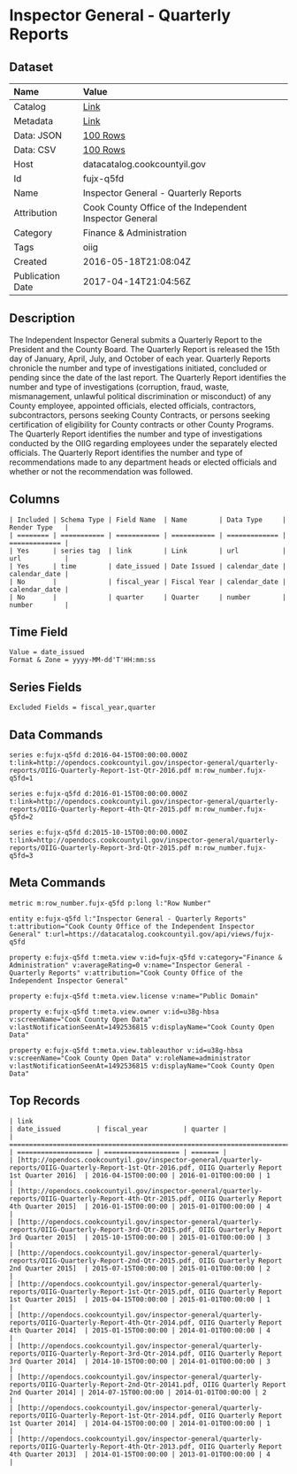 # Inspector General - Quarterly Reports

## Dataset

| Name | Value |
| :--- | :---- |
| Catalog | [Link](https://catalog.data.gov/dataset/inspector-general-quarterly-reports) |
| Metadata | [Link](https://datacatalog.cookcountyil.gov/api/views/fujx-q5fd) |
| Data: JSON | [100 Rows](https://datacatalog.cookcountyil.gov/api/views/fujx-q5fd/rows.json?max_rows=100) |
| Data: CSV | [100 Rows](https://datacatalog.cookcountyil.gov/api/views/fujx-q5fd/rows.csv?max_rows=100) |
| Host | datacatalog.cookcountyil.gov |
| Id | fujx-q5fd |
| Name | Inspector General - Quarterly Reports |
| Attribution | Cook County Office of the Independent Inspector General |
| Category | Finance & Administration |
| Tags | oiig |
| Created | 2016-05-18T21:08:04Z |
| Publication Date | 2017-04-14T21:04:56Z |

## Description

The Independent Inspector General submits a Quarterly Report to the President and the County Board. The Quarterly Report is released the 15th day of January, April, July, and October of each year. Quarterly Reports chronicle the number and type of investigations initiated, concluded or pending since the date of the last report. The Quarterly Report identifies the number and type of investigations (corruption, fraud, waste, mismanagement, unlawful political discrimination or misconduct) of any County employee, appointed officials, elected officials, contractors, subcontractors, persons seeking County Contracts, or persons seeking certification of eligibility for County contracts or other County Programs. The Quarterly Report identifies the number and type of investigations conducted by the OIIG regarding employees under the separately elected officials. The Quarterly Report identifies the number and type of recommendations made to any department heads or elected officials and whether or not the recommendation was followed.

## Columns

```ls
| Included | Schema Type | Field Name  | Name        | Data Type     | Render Type   |
| ======== | =========== | =========== | =========== | ============= | ============= |
| Yes      | series tag  | link        | Link        | url           | url           |
| Yes      | time        | date_issued | Date Issued | calendar_date | calendar_date |
| No       |             | fiscal_year | Fiscal Year | calendar_date | calendar_date |
| No       |             | quarter     | Quarter     | number        | number        |
```

## Time Field

```ls
Value = date_issued
Format & Zone = yyyy-MM-dd'T'HH:mm:ss
```

## Series Fields

```ls
Excluded Fields = fiscal_year,quarter
```

## Data Commands

```ls
series e:fujx-q5fd d:2016-04-15T00:00:00.000Z t:link=http://opendocs.cookcountyil.gov/inspector-general/quarterly-reports/OIIG-Quarterly-Report-1st-Qtr-2016.pdf m:row_number.fujx-q5fd=1

series e:fujx-q5fd d:2016-01-15T00:00:00.000Z t:link=http://opendocs.cookcountyil.gov/inspector-general/quarterly-reports/OIIG-Quarterly-Report-4th-Qtr-2015.pdf m:row_number.fujx-q5fd=2

series e:fujx-q5fd d:2015-10-15T00:00:00.000Z t:link=http://opendocs.cookcountyil.gov/inspector-general/quarterly-reports/OIIG-Quarterly-Report-3rd-Qtr-2015.pdf m:row_number.fujx-q5fd=3
```

## Meta Commands

```ls
metric m:row_number.fujx-q5fd p:long l:"Row Number"

entity e:fujx-q5fd l:"Inspector General - Quarterly Reports" t:attribution="Cook County Office of the Independent Inspector General" t:url=https://datacatalog.cookcountyil.gov/api/views/fujx-q5fd

property e:fujx-q5fd t:meta.view v:id=fujx-q5fd v:category="Finance & Administration" v:averageRating=0 v:name="Inspector General - Quarterly Reports" v:attribution="Cook County Office of the Independent Inspector General"

property e:fujx-q5fd t:meta.view.license v:name="Public Domain"

property e:fujx-q5fd t:meta.view.owner v:id=u38g-hbsa v:screenName="Cook County Open Data" v:lastNotificationSeenAt=1492536815 v:displayName="Cook County Open Data"

property e:fujx-q5fd t:meta.view.tableauthor v:id=u38g-hbsa v:screenName="Cook County Open Data" v:roleName=administrator v:lastNotificationSeenAt=1492536815 v:displayName="Cook County Open Data"
```

## Top Records

```ls
| link                                                                                                                                                   | date_issued         | fiscal_year         | quarter | 
| ====================================================================================================================================================== | =================== | =================== | ======= | 
| [http://opendocs.cookcountyil.gov/inspector-general/quarterly-reports/OIIG-Quarterly-Report-1st-Qtr-2016.pdf, OIIG Quarterly Report 1st Quarter 2016]  | 2016-04-15T00:00:00 | 2016-01-01T00:00:00 | 1       | 
| [http://opendocs.cookcountyil.gov/inspector-general/quarterly-reports/OIIG-Quarterly-Report-4th-Qtr-2015.pdf, OIIG Quarterly Report 4th Quarter 2015]  | 2016-01-15T00:00:00 | 2015-01-01T00:00:00 | 4       | 
| [http://opendocs.cookcountyil.gov/inspector-general/quarterly-reports/OIIG-Quarterly-Report-3rd-Qtr-2015.pdf, OIIG Quarterly Report 3rd Quarter 2015]  | 2015-10-15T00:00:00 | 2015-01-01T00:00:00 | 3       | 
| [http://opendocs.cookcountyil.gov/inspector-general/quarterly-reports/OIIG-Quarterly-Report-2nd-Qtr-2015.pdf, OIIG Quarterly Report 2nd Quarter 2015]  | 2015-07-15T00:00:00 | 2015-01-01T00:00:00 | 2       | 
| [http://opendocs.cookcountyil.gov/inspector-general/quarterly-reports/OIIG-Quarterly-Report-1st-Qtr-2015.pdf, OIIG Quarterly Report 1st Quarter 2015]  | 2015-04-15T00:00:00 | 2015-01-01T00:00:00 | 1       | 
| [http://opendocs.cookcountyil.gov/inspector-general/quarterly-reports/OIIG-Quarterly-Report-4th-Qtr-2014.pdf, OIIG Quarterly Report 4th Quarter 2014]  | 2015-01-15T00:00:00 | 2014-01-01T00:00:00 | 4       | 
| [http://opendocs.cookcountyil.gov/inspector-general/quarterly-reports/OIIG-Quarterly-Report-3rd-Qtr-2014.pdf, OIIG Quarterly Report 3rd Quarter 2014]  | 2014-10-15T00:00:00 | 2014-01-01T00:00:00 | 3       | 
| [http://opendocs.cookcountyil.gov/inspector-general/quarterly-reports/OIIG-Quarterly-Report-2nd-Qtr-20141.pdf, OIIG Quarterly Report 2nd Quarter 2014] | 2014-07-15T00:00:00 | 2014-01-01T00:00:00 | 2       | 
| [http://opendocs.cookcountyil.gov/inspector-general/quarterly-reports/OIIG-Quarterly-Report-1st-Qtr-2014.pdf, OIIG Quarterly Report 1st Quarter 2014]  | 2014-04-15T00:00:00 | 2014-01-01T00:00:00 | 1       | 
| [http://opendocs.cookcountyil.gov/inspector-general/quarterly-reports/OIIG-Quarterly-Report-4th-Qtr-2013.pdf, OIIG Quarterly Report 4th Quarter 2013]  | 2014-01-15T00:00:00 | 2013-01-01T00:00:00 | 4       | 
```